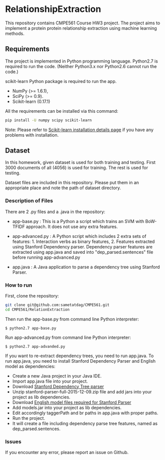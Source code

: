 # RelationshipExtraction
This repository contains CMPE561 Course HW3 project. The project aims to implement a protein protein relationship extraction using machine learning methods.
## Requirements
The project is implemented in Python programming language. Python2.7 is required to run the code. (Neither Python3.x nor Python2.6 cannot run the code.)

scikit-learn Python package is required to run the app.
 * NumPy (>= 1.6.1),
 * SciPy (>= 0.9).
 * Scikit-learn (0.17.1)

All the requirements can be installed via this command:
```sh
pip install -U numpy scipy scikit-learn
```

Note: Please refer to [Scikit-learn installation details page](http://scikit-learn.org/stable/developers/advanced_installation.html) if you have any problems with installation.

## Dataset
In this homework, given dataset is used for both training and testing. First 3000 documents of all (4056) is used for training. The rest is used for testing.

Dataset files are included in this repository. Please put them in an appropriate place and note the path of dataset directory. 

### Description of Files
There are 2 .py files and a .java in the repository:
* app-base.py : This is a Python a script which trains an SVM with BoW-TFIDF approach. It does not use any extra features.

* app-advanced.py : A Python script which includes 2 extra sets of features: 1. Interaction verbs as binary features, 2. Features extracted using Stanford Dependency parser. Dependency parser features are extracted using app.java and saved into "dep_parsed.sentences" file before running app-advanced.py 

* app.java : A Java application to parse a dependency tree using Stanford Parser.

### How to run
First, clone the repository:

```sh
git clone git@github.com:sametatdag/CMPE561.git
cd CMPE561/RelationExtraction
```

Then run the app-base.py from command line Python interpreter:
```
$ python2.7 app-base.py
```

Run app-advanced.py from command line Python interpreter:
```
$ python2.7 app-advanded.py
```


If you want to re-extract dependency trees, you need to run app.java. To run app.java, you need to install Stanford Dependency Parser and English model as dependencies:

 * Create a new Java project in your Java IDE.
 * Import app.java file into your project.
 * Download [Stanford Dependency Tree parser](http://nlp.stanford.edu/software/stanford-parser-full-2015-12-09.zip)
 * Unzip stanford-parser-full-2015-12-09.zip file and add jars into your project as lib dependencies.
 * Download [English model files required for Stanford Parser](http://nlp.stanford.edu/software/stanford-english-corenlp-2016-01-10-models.jar)
 * Add models.jar into your project as lib dependencies.
 * Edit accordingly taggerPath and br paths in app.java with proper paths.
 * Run the project.
 * It will create a file including dependency parse tree features, named as dep_parsed.sentences.



### Issues
If you encounter any error, please report an issue on Github.
